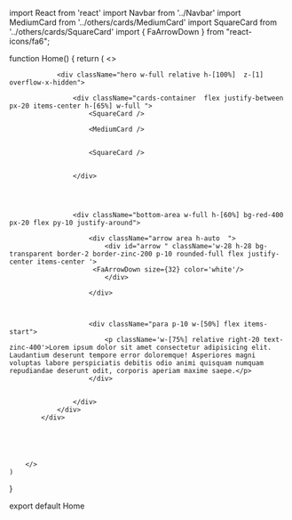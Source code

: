 import React from 'react'
import Navbar from '../Navbar'
import MediumCard from '../others/cards/MediumCard'
import SquareCard from '../others/cards/SquareCard'
import { FaArrowDown } from "react-icons/fa6";

function Home() {
    return (
        <>
            <div className="bg-[#12141D] w-full h-screen p-10">
                <Navbar />



                <div className="hero w-full relative h-[100%]  z-[1] overflow-x-hidden">

                    <div className="cards-container  flex justify-between px-20 items-center h-[65%] w-full ">
                        <SquareCard />

                        <MediumCard />

                             
                        <SquareCard />


                    </div>




                    <div className="bottom-area w-full h-[60%] bg-red-400 px-20 flex py-10 justify-around">

                        <div className="arrow area h-auto  ">
                            <div id="arrow " className='w-28 h-28 bg-transparent border-2 border-zinc-200 p-10 rounded-full flex justify-center items-center '>
                         <FaArrowDown size={32} color='white'/>
                            </div>

                        </div>



                        <div className="para p-10 w-[50%] flex items-start">
                            <p className='w-[75%] relative right-20 text-zinc-400'>Lorem ipsum dolor sit amet consectetur adipisicing elit. Laudantium deserunt tempore error doloremque! Asperiores magni voluptas labore perspiciatis debitis odio animi quisquam numquam repudiandae deserunt odit, corporis aperiam maxime saepe.</p>
                        </div>
                        

                    </div>
                </div>
            </div>





        </>
    )
}

export default Home